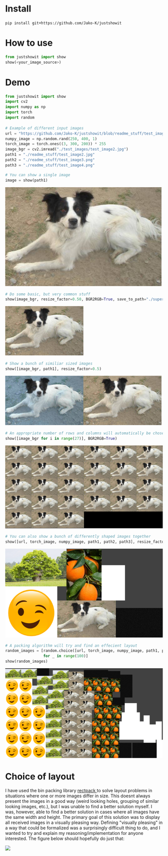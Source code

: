 # Install
`pip install git+https://github.com/Jako-K/justshowit`

# How to use
```python
from justshowit import show 
show(<your_image_source>)
```

# Demo


```python
from justshowit import show 
import cv2
import numpy as np
import torch
import random

# Example of different input images
url = "https://github.com/Jako-K/justshowit/blob/readme_stuff/test_image1.png"
numpy_image = np.random.rand(250, 400, 1)
torch_image = torch.ones((3, 300, 200)) * 255
image_bgr = cv2.imread("./test_images/test_image2.jpg")
path1 = "./readme_stuff/test_image2.jpg"
path2 = "./readme_stuff/test_image3.png"
path3 = "./readme_stuff/test_image4.png"
```


```python
# You can show a single image
image = show(path1)
```

![](https://github.com/Jako-K/justshowit/blob/main/readme_stuff/1.jpg?raw=True)


```python
# Do some basic, but very common stuff
show(image_bgr, resize_factor=0.50, BGR2RGB=True, save_to_path="./super_nice_image.png")
```

![](https://github.com/Jako-K/justshowit/blob/main/readme_stuff/2.png?raw=True)


```python
# Show a bunch of similiar sized images 
show([image_bgr, path1], resize_factor=0.5)
```

![](https://github.com/Jako-K/justshowit/blob/main/readme_stuff/3.png?raw=True)


```python
# An appropriate number of rows and columns will automatically be chosen
show([image_bgr for i in range(27)], BGR2RGB=True)
```

![](https://github.com/Jako-K/justshowit/blob/main/readme_stuff/4.png?raw=True)


```python
# You can also show a bunch of differently shaped images together
show([url, torch_image, numpy_image, path1, path2, path3], resize_factor=0.5)
```

![](https://github.com/Jako-K/justshowit/blob/main/readme_stuff/5.png?raw=True)

```python
# A packing algorithm will try and find an effecient layout
random_images = [random.choice([url, torch_image, numpy_image, path1, path2, path3]) 
                 for _ in range(100)]
show(random_images)
```

![](https://github.com/Jako-K/justshowit/blob/main/readme_stuff/6.png?raw=True)

# Choice of layout

I have used the bin packing library [rectpack ](https://github.com/secnot/rectpack) to solve layout problems in situations where one or more images differ in size. This doesnt always present the images in a good way (weird looking holes, grouping of similar looking images, etc.), but I was unable to find a better solution myself. I was, however, able to find a better solution in cases where all images have the same width and height. The primary goal of this solution was to display all received images in a visually pleasing way. Defining "visually pleasing" in a way that could be formalized was a surprisingly difficult thing to do, and I wanted to try and explain my reasoning/implementation for anyone interested. The figure below should hopefully do just that:

![](https://github.com/Jako-K/justshowit/blob/main/readme_stuff/algo.png?raw=True)
